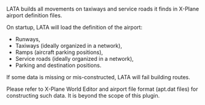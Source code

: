 LATA builds all movements on taxiways and service roads it finds in X-Plane airport definition files.

On startup, LATA will load the definition of the airport:

- Runways,
- Taxiways (ideally organized in a network),
- Ramps (aircraft parking positions),
- Service roads (ideally organized in a network),
- Parking and destination positions.

If some data is missing or mis-constructed, LATA will fail building routes.

Please refer to X-Plane World Editor and airport file format (apt.dat files) for constructing such data. It is beyond the scope of this plugin.

